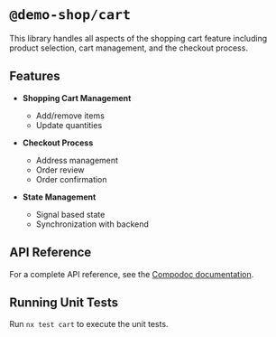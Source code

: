 # `@demo-shop/cart`

This library handles all aspects of the shopping cart feature including product selection, cart management, and the checkout process.

## Features

- **Shopping Cart Management**

  - Add/remove items
  - Update quantities

- **Checkout Process**

  - Address management
  - Order review
  - Order confirmation

- **State Management**
  - Signal based state
  - Synchronization with backend

## API Reference

For a complete API reference, see the [Compodoc documentation](/apps/frontend/docs/compodoc).

## Running Unit Tests

Run `nx test cart` to execute the unit tests.
